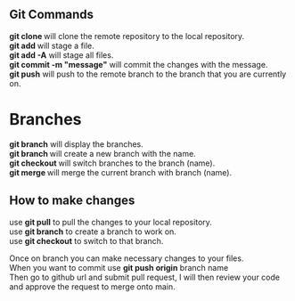 ## Git Commands

**git clone <url>** will clone the remote repository to the local repository.   
**git add <filename>** will stage a file.   
**git add -A** will stage all files.   
**git commit -m "message"** will commit the changes with the message.              
**git push** will push to the remote branch to the branch that you are currently on.   


# Branches

**git branch** will display the branches.   
**git branch <name>** will create a new branch with the name.   
**git checkout <name>** will switch branches to the branch (name).  
**git merge <name>** will merge the current branch with branch (name).   

## How to make changes

use **git pull** to pull the changes to your local repository.   
use **git branch** <name> to create a branch to work on.    
use **git checkout** <name> to switch to that branch.   

Once on branch you can make necessary changes to your files.     
When you want to commit use **git push origin** branch name   
Then go to github url and submit pull request, I will then review your code and approve the request to merge onto main.    





